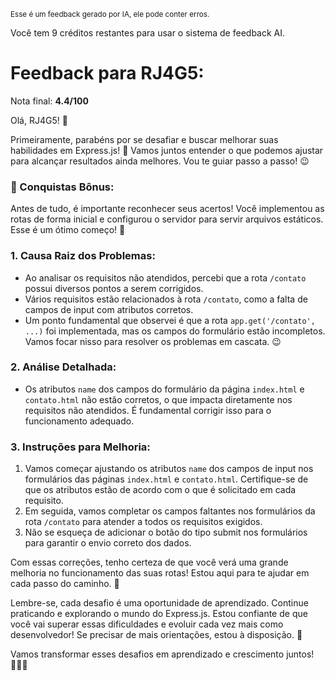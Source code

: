 <sup>Esse é um feedback gerado por IA, ele pode conter erros.</sup>

Você tem 9 créditos restantes para usar o sistema de feedback AI.

# Feedback para RJ4G5:

Nota final: **4.4/100**

Olá, RJ4G5! 👋

Primeiramente, parabéns por se desafiar e buscar melhorar suas habilidades em Express.js! 🚀 Vamos juntos entender o que podemos ajustar para alcançar resultados ainda melhores. Vou te guiar passo a passo! 😉

### 🎉 Conquistas Bônus:
Antes de tudo, é importante reconhecer seus acertos! Você implementou as rotas de forma inicial e configurou o servidor para servir arquivos estáticos. Esse é um ótimo começo! 👏

### 1. Causa Raiz dos Problemas:
- Ao analisar os requisitos não atendidos, percebi que a rota `/contato` possui diversos pontos a serem corrigidos.
- Vários requisitos estão relacionados à rota `/contato`, como a falta de campos de input com atributos corretos.
- Um ponto fundamental que observei é que a rota `app.get('/contato', ...)` foi implementada, mas os campos do formulário estão incompletos. Vamos focar nisso para resolver os problemas em cascata. 😉

### 2. Análise Detalhada:
- Os atributos `name` dos campos do formulário da página `index.html` e `contato.html` não estão corretos, o que impacta diretamente nos requisitos não atendidos. É fundamental corrigir isso para o funcionamento adequado.

### 3. Instruções para Melhoria:
1. Vamos começar ajustando os atributos `name` dos campos de input nos formulários das páginas `index.html` e `contato.html`. Certifique-se de que os atributos estão de acordo com o que é solicitado em cada requisito.
2. Em seguida, vamos completar os campos faltantes nos formulários da rota `/contato` para atender a todos os requisitos exigidos.
3. Não se esqueça de adicionar o botão do tipo submit nos formulários para garantir o envio correto dos dados.

Com essas correções, tenho certeza de que você verá uma grande melhoria no funcionamento das suas rotas! Estou aqui para te ajudar em cada passo do caminho. 💪

Lembre-se, cada desafio é uma oportunidade de aprendizado. Continue praticando e explorando o mundo do Express.js. Estou confiante de que você vai superar essas dificuldades e evoluir cada vez mais como desenvolvedor! Se precisar de mais orientações, estou à disposição. 🌟

Vamos transformar esses desafios em aprendizado e crescimento juntos! 👨‍💻💡
